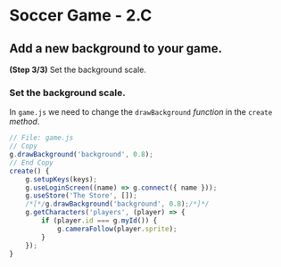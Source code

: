 # Soccer Game - 2.C

## Add a new background to your game.

**(Step 3/3)** Set the background scale.

### Set the background scale.

In `game.js` we need to change the `drawBackground` _function_ in the `create` _method_.

```javascript
// File: game.js
// Copy
g.drawBackground('background', 0.8);
// End Copy
create() {
	g.setupKeys(keys);
	g.useLoginScreen((name) => g.connect({ name }));
	g.useStore('The Store', []);
	/*[*/g.drawBackground('background', 0.8);/*]*/
	g.getCharacters('players', (player) => {
		if (player.id === g.myId()) {
			g.cameraFollow(player.sprite);
		}
	});
}
```
